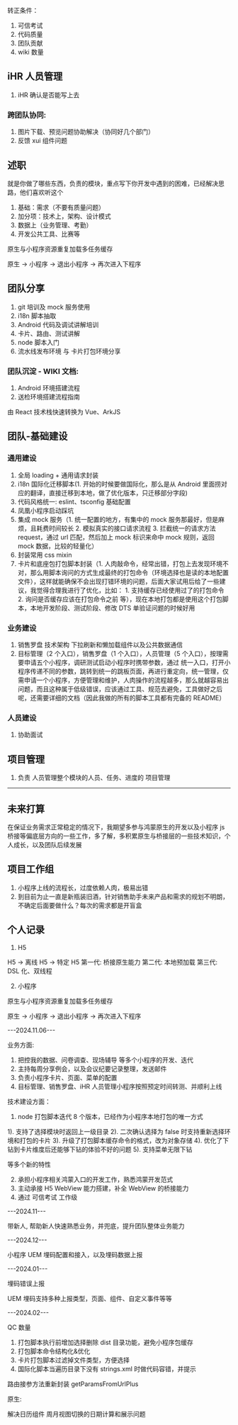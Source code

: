 转正条件：

1. 可信考试
2. 代码质量
3. 团队贡献
4. wiki 数量

## iHR 人员管理

1. iHR 确认是否能写上去

### 跨团队协同:

1. 图片下载、预览问题协助解决（协同好几个部门）
2. 反馈 xui 组件问题

## 述职

就是你做了哪些东西，负责的模块，重点写下你开发中遇到的困难，已经解决思路，他们喜欢听这个

1. 基础：需求（不要有质量问题）
2. 加分项：技术上，架构、设计模式
3. 数据上（业务管理、考勤）
4. 开发公共工具、比赛等

原生与小程序资源重复加载多任务缓存

原生 -> 小程序 -> 退出小程序 -> 再次进入下程序

## 团队分享

1. git 培训及 mock 服务使用
2. i18n 脚本抽取
3. Android 代码及调试讲解培训
4. 卡片、路由、测试讲解
5. node 脚本入门
6. 流水线发布环境 与 卡片打包环境分享

### 团队沉淀 - WIKI 文档:

1. Android 环境搭建流程
2. 送检环境搭建流程指南

由 React 技术栈快速转换为 Vue、ArkJS

## 团队-基础建设

### 通用建设

1. 全局 loading + 通用请求封装
2. i18n 国际化迁移脚本(1. 开始的时候要做国际化，那么是从 Android 里面捞对应的翻译，直接迁移到本地，做了优化版本，只迁移部分字段)
3. 代码风格统一: eslint、tsconfig 基础配置
4. 凤凰小程序启动踩坑
5. 集成 mock 服务（1. 统一配置的地方，有集中的 mock 服务那最好，但是麻烦，且耗费时间较长 2. 模拟真实的接口请求流程 3. 拦截统一的请求方法 request，通过 url 匹配，然后加上 mock 标识来命中 mock 规则，返回 mock 数据，比较的轻量化）
6. 封装常用 css mixin
7. 卡片和底座包打包脚本封装（1. 人肉敲命令，经常出错，打包上去发现环境不对，那么用脚本询问的方式生成最终的打包命令（环境选择也是读的本地配置文件），这样就能确保不会出现打错环境的问题，后面大家试用后给了一些建议，我觉得合理我进行了优化，比如： 1. 支持缓存已经使用过了的打包命令 2. 询问是否缓存应该在打包命令之前 等），现在本地打包都是使用这个打包脚本，本地开发阶段、测试阶段、修改 DTS 单验证问题的时候好用

### 业务建设

1. 销售罗盘 技术架构 下拉刷新和懒加载组件以及公共数据通信
2. 目标管理（2 个入口），销售罗盘（1 个入口），人员管理（5 个入口），按理需要申请五个小程序，调研测试启动小程序时携带参数，通过 统一入口，打开小程序传递不同的参数，跳转到统一的跳板页面，再进行重定向，统一管理，仅需申请一个小程序，方便管理和维护，人肉操作的流程越多，那么就越容易出问题，而且这种属于低级错误，应该通过工具、规范去避免，工具做好之后呢，还需要详细的文档（因此我做的所有的脚本工具都有完备的 README）

### 人员建设

1. 协助面试

## 项目管理

1. 负责 人员管理整个模块的人员、任务、进度的 项目管理

---

## 未来打算

在保证业务需求正常稳定的情况下，我期望多参与鸿蒙原生的开发以及小程序 js 桥接等偏底层方向的一些工作，多了解，多积累原生与桥接层的一些技术知识，个人成长，以及团队后续发展

## 项目工作组

1. 小程序上线的流程长，过度依赖人肉，极易出错
2. 到目前为止一直是新瓶装旧酒，针对销售助手未来产品和需求的规划不明朗，不确定后面要做什么？每次的需求都是开盲盒

## 个人记录

1. H5

H5 -> 离线 H5 -> 特定 H5
第一代: 桥接原生能力
第二代: 本地预加载
第三代: DSL 化、双线程

2. 小程序

原生与小程序资源重复加载多任务缓存

原生 -> 小程序 -> 退出小程序 -> 再次进入下程序

---2024.11.06---

业务方面:

1. 把控我的数据、问卷调查、现场辅导 等多个小程序的开发、迭代
2. 主持每周分享例会，以及会议纪要记录整理，发送邮件
3. 负责小程序卡片、页面、菜单的配置
4. 目标管理、销售罗盘、iHR 人员管理小程序按照预定时间转测、并顺利上线

技术建设方面：

1. node 打包脚本迭代 8 个版本，已经作为小程序本地打包的唯一方式

1). 支持了选择模块时返回上一级目录
2). 二次确认选择为 false 时支持重新选择环境和打包的卡片
3). 升级了打包脚本缓存命令的格式，改为对象存储
4). 优化了下钻到卡片维度后还能够下钻的体验不好的问题
5). 支持菜单无限下钻

等多个新的特性

2. 承担小程序相关鸿蒙入口的开发工作，熟悉鸿蒙开发范式
3. 主动承接 H5 WebView 能力搭建，补全 WebView 的桥接能力
4. 通过 可信考试 工作级

---2024.11---

带新人, 帮助新人快速熟悉业务，并兜底，提升团队整体业务能力

---2024.12---

小程序 UEM 埋码配置和接入，以及埋码数据上报

---2024.01---

埋码错误上报

UEM 埋码支持多种上报类型，页面、组件、自定义事件等等

---2024.02---

QC 数量

1. 打包脚本执行前增加选择删除 dist 目录功能，避免小程序包缓存
2. 打包脚本命令结构化&优化
3. 卡片打包脚本过滤掉文件类型，方便选择
4. 国际化脚本当遍历目录下没有 strings.xml 时做代码容错，并提示

路由接参方法重新封装 getParamsFromUrlPlus

原生:

解决日历组件 周月视图切换的日期计算和展示问题
